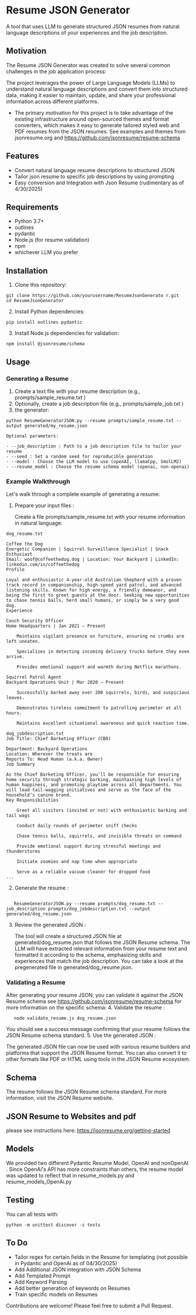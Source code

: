 # Resume JSON Generator
A tool that uses LLM to generate structured JSON resumes from natural language descriptions of your experiences and the job description.
## Motivation

The Resume JSON Generator was created to solve several common challenges in the job application process:

The project leverages the power of Large Language Models (LLMs) to understand natural language descriptions and convert them into structured data, making it easier to maintain, update, and share your professional information across different platforms.
- The primary motivation for this project is to take advantage of the existing infrastructure around open-sourced themes and format converters, which makes it easy to generate tailored styled web and PDF resumes from the JSON resumes. See examples and themes from 
jsonresume.org and https://github.com/jsonresume/resume-schema

## Features
- Convert natural language resume descriptions to structured JSON
- Tailor json resume to specific job descriptions by using prompting
- Easy conversion and Integration with Json Resume (rudimentary as of 4/30/2025)

## Requirements
- Python 3.7+
- outlines
- pydantic
- Node.js (for resume validation)
- npm
- whichever LLM you prefer
## Installation
1. Clone this repository:

```
git clone https://github.com/yourusername/ResumeJsonGenerato r.git
cd ResumeJsonGenerator
```
2. Install Python dependencies:
```
pip install outlines pydantic 
```
3. Install Node.js dependencies for validation:
```
npm install @jsonresume/schema
```

## Usage
### Generating a Resume
1. Create a text file with your resume description (e.g., prompts/sample_resume.txt )
2. Optionally, create a job description file (e.g., prompts/sample_job.txt )
3.  the generator:
```
python ResumeGeneratorJSON.py --resume prompts/sample_resume.txt --output generated/my_resume.json

Optional parameters:

- --job_description : Path to a job description file to tailor your resume
- --seed : Set a random seed for reproducible generation
- --model : Choose the LLM model to use (openAI, llamaCpp, SmolLM2)
- --resume_model : Choose the resume schema model (openai, non-openai)
```
### Example Walkthrough
Let's walk through a complete example of generating a resume:

1. Prepare your input files :
   
   Create a file prompts/sample_resume.txt with your resume information in natural language:
   
```
dog_resume.txt
   
Coffee the Dog
Energetic Companion | Squirrel Surveillance Specialist | Snack Enthusiast
Email: woof@coffeethedog.dog | Location: Your Backyard | LinkedIn: linkedin.com/in/coffeethedog
Profile

Loyal and enthusiastic 4-year-old Australian Shepherd with a proven track record in companionship, high-speed yard patrol, and advanced listening skills. Known for high energy, a friendly demeanor, and being the first to greet guests at the door. Seeking new opportunities to chase tennis balls, herd small humans, or simply be a very good dog.
Experience

Couch Security Officer
Home Headquarters | Jan 2021 – Present

    Maintains vigilant presence on furniture, ensuring no crumbs are left uneaten.

    Specializes in detecting incoming delivery trucks before they even arrive.

    Provides emotional support and warmth during Netflix marathons.

Squirrel Patrol Agent
Backyard Operations Unit | Mar 2020 – Present

    Successfully barked away over 200 squirrels, birds, and suspicious leaves.

    Demonstrates tireless commitment to patrolling perimeter at all hours.

    Maintains excellent situational awareness and quick reaction time.
```

```
dog_jobdescription.txt
Job Title: Chief Barketing Officer (CBO)

Department: Backyard Operations
Location: Wherever the treats are
Reports To: Head Human (a.k.a. Owner)
Job Summary

As the Chief Barketing Officer, you’ll be responsible for ensuring home security through strategic barking, maintaining high levels of human happiness, and promoting playtime across all departments. You will lead tail-wagging initiatives and serve as the face of the household’s canine brand.
Key Responsibilities

    Greet all visitors (invited or not) with enthusiastic barking and tail wags

    Conduct daily rounds of perimeter sniff checks

    Chase tennis balls, squirrels, and invisible threats on command

    Provide emotional support during stressful meetings and thunderstorms

    Initiate zoomies and nap time when appropriate

    Serve as a reliable vacuum cleaner for dropped food
...
```
2. Generate the resume :
   
```   
   
   ResumeGeneratorJSON.py --resume prompts/dog_resume.txt --job_description prompts/dog_jobdescription.txt --output generated/dog_resume.json
```

3. Review the generated JSON :
   
   The tool will create a structured JSON file at generated/dog_resume.json that follows the JSON Resume schema. The LLM will have extracted relevant information from your resume text and formatted it according to the schema, emphasizing skills and experiences that match the job description.
   You can take a look at the pregenerated file in generated/dog_resume.json.
   
### Validating a Resume
After generating your resume JSON, you can validate it against the JSON Resume schema see https://github.com/jsonresume/resume-schema for more information on the specific schema:
4. Validate the resume :
   
```
   node validate_resume.js dog_resume.json
```
   
   You should see a success message confirming that your resume follows the JSON Resume schema standard.
5. Use the generated JSON :
   
   The generated JSON file can now be used with various resume builders and platforms that support the JSON Resume format. You can also convert it to other formats like PDF or HTML using tools in the JSON Resume ecosystem.

## Schema
The resume follows the JSON Resume schema standard. For more information, visit the JSON Resume website.

## JSON Resume to Websites and pdf 
please see instructions here:
https://jsonresume.org/getting-started

## Models
We provided two different Pydantic Resume Model, OpenAI and nonOpenAI . Since OpenAi's API has more constraints than others, the resume model was updated to reflect that in resume_models.py and resume_models_OpenAi.py

## Testing
You can all tests with:

```
python -m unittest discover -s tests
```

## To Do
- Tailor regex for certain fields in the Resume for templating (not possible in Pydantic and OpenAi as of 04/30/2025)
- Add Additional JSON integration with JSON Schema
- Add Templated Prompt
- Add Keyword Parsing
- Add better generation of keywords on Resumes
- Train specific models on Resumes



Contributions are welcome! Please feel free to submit a Pull Request.

